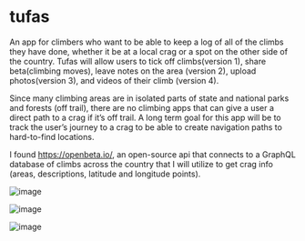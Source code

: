 # tufas

An app for climbers who want to be able to keep a log of all of the climbs they have done, whether it be at a local crag or a spot on the other side of the country. Tufas will allow users to tick off climbs(version 1), share beta(climbing moves), leave notes on the area (version 2), upload photos(version 3), and videos of their climb (version 4). 

Since many climbing areas are in isolated parts of state and national parks and forests (off trail), there are no climbing apps that can give a user a direct path to a crag if it’s off trail. A long term goal for this app will be to track the user’s journey to a crag to be able to create navigation paths to hard-to-find locations.

I found https://openbeta.io/, an open-source api that connects to a GraphQL database of climbs across the country that I will utilize to get crag info (areas, descriptions, latitude and longitude points). 


![image](https://github.com/nicholasmcnamra/tufas/assets/70657515/2a69f3fa-7b34-4ee1-9cdd-290fbb0569e9)

![image](https://github.com/nicholasmcnamra/tufas/assets/70657515/5b1ff7ce-31ea-4886-93c8-aabf8d11b67a)

![image](https://github.com/nicholasmcnamra/tufas/assets/70657515/aa3c66ea-0199-4838-b9fd-4545ed72d95e)



